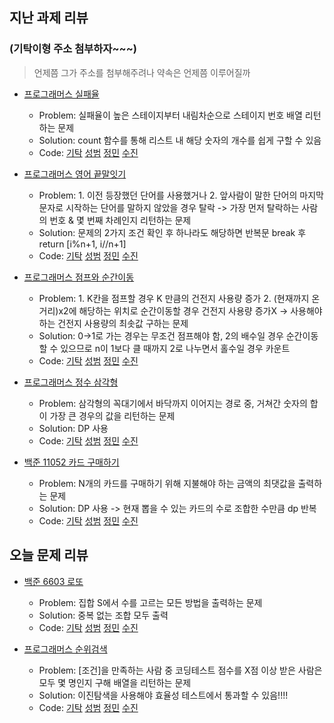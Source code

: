 ## 지난 과제 리뷰
### (기탁이형 주소 첨부하자~~~)
> 언제쯤 그가 주소를 첨부해주려나 약속은 언제쯤 이루어질까 
- [프로그래머스 실패율](https://programmers.co.kr/learn/courses/30/lessons/42889)
  - Problem: 실패율이 높은 스테이지부터 내림차순으로 스테이지 번호 배열 리턴하는 문제 
  - Solution: count 함수를 통해 리스트 내 해당 숫자의 개수를 쉽게 구할 수 있음      
  - Code: [기탁]() [성범](https://github.com/KvngSungBum/CodingTest/blob/master/src/programmers/FailRatio.java) [정민](https://github.com/ZenithOfApex/xonmin/blob/master/pythonProject/Programmers/KAKAO/FailProbabilty.py) [수진](https://github.com/ZenithOfApex/suzan/blob/master/Programmers/%5B%EC%BD%94%ED%85%8C%EC%97%B0%EC%8A%B5%5D%EC%8B%A4%ED%8C%A8%EC%9C%A8.py)

- [프로그래머스 영어 끝말잇기](https://programmers.co.kr/learn/courses/30/lessons/12981)
  - Problem: 1. 이전 등장했던 단어를 사용했거나 2. 앞사람이 말한 단어의 마지막 문자로 시작하는 단어를 말하지 않았을 경우 탈락 -> 가장 먼저 탈락하는 사람의 번호 & 몇 번째 차례인지 리턴하는 문제
  - Solution: 문제의 2가지 조건 확인 후 하나라도 해당하면 반복문 break 후 return [i%n+1, i//n+1]       
  - Code: [기탁]() [성범](https://github.com/KvngSungBum/CodingTest/blob/master/src/programmers/EndToEnd.java) [정민](https://github.com/ZenithOfApex/xonmin/blob/master/pythonProject/Programmers/SWCoding/englishEndToEnd.py) [수진](https://github.com/ZenithOfApex/suzan/blob/master/Programmers/%5B%EC%BD%94%ED%85%8C%EC%97%B0%EC%8A%B5%5D%EC%98%81%EC%96%B4%EB%81%9D%EB%A7%90%EC%9E%87%EA%B8%B0.py)

- [프로그래머스 점프와 순간이동](https://programmers.co.kr/learn/courses/30/lessons/12980)
  - Problem: 1. K칸을 점프할 경우 K 만큼의 건전지 사용량 증가 2. (현재까지 온 거리)x2에 해당하는 위치로 순간이동할 경우 건전지 사용량 증가X -> 사용해야 하는 건전지 사용량의 최솟값 구하는 문제
  - Solution: 0->1로 가는 경우는 무조건 점프해야 함, 2의 배수일 경우 순간이동할 수 있으므로 n이 1보다 클 때까지 2로 나누면서 홀수일 경우 카운트         
  - Code: [기탁]() [성범](https://github.com/KvngSungBum/CodingTest/blob/master/src/programmers/JumpJump.java) [정민](https://github.com/ZenithOfApex/xonmin/blob/master/pythonProject/Programmers/SWCoding/jumpAndTellPo.py) [수진](https://github.com/ZenithOfApex/suzan/blob/master/Programmers/%5B%EC%BD%94%ED%85%8C%EC%97%B0%EC%8A%B5%5D%EC%A0%90%ED%94%84%EC%99%80%EC%88%9C%EA%B0%84%EC%9D%B4%EB%8F%99.py)

- [프로그래머스 정수 삼각형](https://programmers.co.kr/learn/courses/30/lessons/43105)
  - Problem: 삼각형의 꼭대기에서 바닥까지 이어지는 경로 중, 거쳐간 숫자의 합이 가장 큰 경우의 값을 리턴하는 문제
  - Solution: DP 사용          
  - Code: [기탁]() [성범](https://github.com/KvngSungBum/CodingTest/blob/master/src/programmers/IntegerTriangle.java) [정민](https://github.com/ZenithOfApex/xonmin/blob/master/pythonProject/Programmers/IntegerTriangle.py) [수진](https://github.com/ZenithOfApex/suzan/blob/master/Programmers/%5BDP%5D%EC%A0%95%EC%88%98%EC%82%BC%EA%B0%81%ED%98%95.py)

- [백준 11052 카드 구매하기](https://www.acmicpc.net/problem/11052)
  - Problem: N개의 카드를 구매하기 위해 지불해야 하는 금액의 최댓값을 출력하는 문제
  - Solution: DP 사용 -> 현재 뽑을 수 있는 카드의 수로 조합한 수만큼 dp 반복       
  - Code: [기탁]() [성범](https://github.com/KvngSungBum/CodingTest/blob/master/src/BaekJoon2/BuyingCards_11052.java) [정민](https://github.com/ZenithOfApex/xonmin/blob/master/pythonProject/DP/buyCard.py) [수진](https://github.com/ZenithOfApex/suzan/blob/master/BOJ/%5BDP%5D11052.py)

## 오늘 문제 리뷰

- [백준 6603 로또](https://www.acmicpc.net/problem/6603)
  - Problem: 집합 S에서 수를 고르는 모든 방법을 출력하는 문제 
  - Solution: 중복 없는 조합 모두 출력          
  - Code: [기탁]() [성범](https://github.com/KvngSungBum/CodingTest/blob/master/src/BaekJoon2/Lotto_6603.java) [정민](https://github.com/ZenithOfApex/xonmin/blob/master/pythonProject/collegeBaseClass/lottoo.py) [수진](https://github.com/ZenithOfApex/suzan/blob/master/BOJ/%5BMath%5D6603.py)
  
- [프로그래머스 순위검색](https://www.acmicpc.net/problem/72412)
  - Problem: [조건]을 만족하는 사람 중 코딩테스트 점수를 X점 이상 받은 사람은 모두 몇 명인지 구해 배열을 리턴하는 문제
  - Solution: 이진탐색을 사용해야 효율성 테스트에서 통과할 수 있음!!!!        
  - Code: [기탁]() [성범](https://github.com/KvngSungBum/CodingTest/blob/master/src/programmers/RankSearch.java) [정민](https://github.com/ZenithOfApex/xonmin/blob/master/pythonProject/Programmers/KAKAO/searchRanking.py) [수진](https://github.com/ZenithOfApex/suzan/blob/master/Programmers/%5B%EC%BD%94%ED%85%8C%EC%97%B0%EC%8A%B5%5D%EC%88%9C%EC%9C%84%EA%B2%80%EC%83%89.py)

